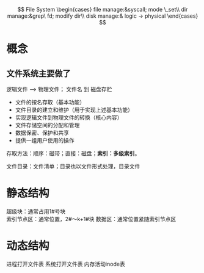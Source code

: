 $$
File System	\begin{cases}
file manage:&syscall; mode \_set\\
dir manage:&grep\ fd; modify dir\\
disk manage:& logic -> physical
\end{cases}
$$



# 概念

## 文件系统主要做了

逻辑文件 --> 物理文件； 文件名 到 磁盘存贮

- 文件的按名存取（基本功能）
- 文件目录的建立和维护（用于实现上述基本功能）
- 实现逻辑文件到物理文件的转换（核心内容）
- 文件存储空间的分配和管理
- 数据保密、保护和共享
- 提供一组用户使用的操作

存取方法：顺序：磁带；直接：磁盘；**索引：多级索引**。

文件目录：文件清单；目录也以文件形式处理，目录文件

# 静态结构

超级块：通常占用1#号块  
索引节点区：通常位置，2#～k+1#块 
数据区：通常位置紧随索引节点区 

# 动态结构

进程打开文件表 
系统打开文件表
内存活动inode表